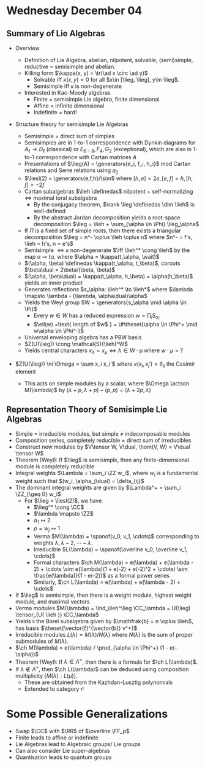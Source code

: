 # Wednesday December 04

## Summary of Lie Algebras

- Overview
    - Definition of Lie Algebra, abelian, nilpotent, solvable, (semi)simple, reductive = semisimple and abelian.
  - Killing form $\kappa(x, y) = \tr(\ad x \circ \ad y)$
    - Solvable iff $\kappa(x, y) = 0$ for all $x\in [\lieg, \lieg], y\in \lieg$.
    - Semisimple iff $\kappa$ is non-degenerate
  - Interested in Kac-Moody algebras
    - Finite = semisimple Lie algebra, finite dimensional
    - Affine = infinite dimensional
    - Indefinite = hard!
- Structure theory for semisimple Lie Algebras
  - Semisimple = direct sum of simples
  - Semisimples are in 1-to-1 correspondence with Dynkin diagrams for $A_\ell \to D_\ell$ (classical) or $E_{6-8}, F_4 ,G_2$ (exceptional), which are also in 1-to-1 correspondence with Cartan matrices $A$
  - Presentations of $\lieg(A) = \generators{e_i, f_i, h_i}$ mod Cartan relations and Serre relations using $a_{ij}$
  - $\liesl(2) = \generators{e,f,h}/\sim$ where $[h, e] = 2e, [e,f] = h, [h, f] = -2f$
  - Cartan subalgebras $\lieh \definedas$ nilpotent + self-normalizing $\iff$ maximal toral subalgebra
    - By the conjugacy theorem, $\rank \lieg \definedas \dim \lieh$ is well-defined
    - By the abstract Jordan decomposition yields a root-space decomposition $\lieg = \lieh + \sum_{\alpha \in \Phi} \lieg_\alpha$
  - If $\Pi$ is a fixed set of simple roots, then there exists a triangular decomposition $\lieg = n^- \oplus \lieh \oplus n$ where $n^- = f's, \lieh = h's, n = e's$
  - Semisimple $\iff \kappa$ non-degenerate $\iff \lieh^* \cong \lieh$ by the map $\alpha \mapsto t\alpha$, where $\alpha = \kappa(t_\alpha, \wait)$
  - $(\alpha, \beta) \definedas \kappa(t_\alpha, t_\beta)$, coroots $\beta\dual = 2\beta/(\beta, \beta)$
  - $(\alpha, \beta\dual) = \kappa(t_\alpha, h_\beta) = \alpha(h_\beta)$ yields an inner product
  - Generates reflections $s_\alpha: \lieh^* \to \lieh*$ where $\lambda \mapsto \lambda - (\lambda, \alpha\dual)\alpha$
  - Yields the Weyl group $W = \generators{s_\alpha \mid \alpha \in \Pi}$
    - Every $w\in W$ has a reduced expression $w = \prod_i S_{\alpha_i}$
    - $\ell(w) =\text{ length of $w$ } = \#\theset{\alpha \in \Phi^+ \mid w\alpha \in \Phi^-}$
  - Universal enveloping algebra has a PBW basis
  - $Z(U(\lieg)) \cong \mathcal{S}(\lieh)^W$
  - Yields central characters $x_\lambda = x_\mu \iff \lambda \in W \cdot \mu$ where $w\cdot \mu = ?$

- $Z(U(\lieg)) \ni \Omega = \sum x_i x_i'$ where $\kappa(x_i, x_j') = \delta_{ij}$ the Casimir element
  - This acts on simple modules by a scalar, where $\Omega \actson M(\lambda)$ by $(\lambda+p, \lambda+p) - (p, p) = (\lambda + 2p, \lambda)$

## Representation Theory of Semisimple Lie Algebras

- Simple = irreducible modules, but simple $\neq$ indecomposable modules
- Composition series, completely reducible = direct sum of irreducibles
- Construct new modules by $V\tensor W, V\dual, \hom(V, W) = V\dual \tensor W$
- Theorem (Weyl): If $\lieg$ is semisimple, then any finite-dimensional module is completely reducible
- Integral weights $\Lambda = \sum_i \ZZ w_i$, where $w_i$ is a fundamental weight such that $(w_i, \alpha_j\dual) = \delta_{ij}$
- The dominant integral weights are given by $\Lambda^+ = \sum_i \ZZ_{\geq 0} w_i$
  - For $\lieg = \liesl(2)$, we have
    - $\lieg^* \cong \CC$
    - $\lambda \mapsto \ZZ$
    - $\alpha_1 \mapsto 2$
    - $\rho = w_j \mapsto 1$
    - Verma $M(\lambda) = \spanof(v_0, v_1, \cdots)$ corresponding to weights $\lambda, \lambda-2, \cdots -\lambda$.
    - Irreducible $L(\lambda) = \spanof(\overline v_0, \overline v_1, \cdots)$
    - Formal characters $\ch M(\lambda) = e(\lambda) + e(\lambda - 2) + \cdots \sim e(\lambda)(1 + e(-2) + e(-2)^2 + \cdots) \sim \frac{e(\lambda)}{1 - e(-2)}$ as a formal power series
    - Similarly, $\ch L(\lambda) = e(\lambda) + e(\lambda - 2) + \cdots$
- If $\lieg$ is semisimple, then there is a weight module, highest weight module, and maximal vectors
- Verma modules $M(\lambda) = \Ind_\lieh^\lieg \CC_\lambda = U(\lieg) \tensor_{U( \lieh )} \CC_\lambda$
- Yields $\mathfrak{b}$ the Borel subalgebra given by $\mathfrak{b} = n \oplus \lieh$, has basis $\theset{\vector{f}^{\vector{b}} v^+}$
- Irreducible modules $L(\lambda) = M(\lambda)/ N(\lambda)$ where $N(\lambda)$ is the sum of proper submodules of $M(\lambda)$.
- $\ch M(\lambda) = e(\lambda) / \prod_{\alpha \in \Phi^+} (1 - e(-\alpha))$
- Theorem (Weyl): If $\lambda \in \Lambda^+$, then there is a formula for $\ch L(\lambda)$.
- If $\lambda \not\in \Lambda^+$, then $\ch L(\lambda)$ can be deduced using composition multiplicity $[M(\lambda) : L(\mu)]$.
  - These are obtained from the Kazhdan-Lusztig polynomials
  - Extended to category $\mathcal{O}$


# Some Possible Generalizations

- Swap $\CC$ with $\RR$ of $\overline \FF_p$
- Finite leads to  affine or indefinite
- Lie Algebras lead to Algebraic groups/ Lie groups
- Can also consider Lie super-algebras
- Quantisation leads to quantum groups
